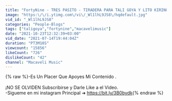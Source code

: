 ```yaml
---
title: "FortyNine - TRES PASITO - TIRADERA PARA TALI GOYA Y LITO KIRINO"
image: "https:\/\/i.ytimg.com\/vi\/_Wl1lhL9JS8\/hqdefault.jpg"
vid_id: "_Wl1lhL9JS8"
categories: "People-Blogs"
tags: ["taligoya","fortynine","macavelimusic"]
date: "2021-10-23T12:32:39+03:00"
vid_date: "2021-07-14T19:44:04Z"
duration: "PT3M10S"
viewcount: "15856"
likeCount: "726"
dislikeCount: "42"
channel: "Macaveli Music"
---
```

{% raw %}-Es Un Placer Que Apoyes Mi Contenido .<br /><br />¡NO SE OLVIDEN Subscribirse y Darle Like a el Video.<br />-Sigueme en mi instagram Principal ➜ <a rel="nofollow" target="blank" href="https://bit.ly/3B0bydk">https://bit.ly/3B0bydk</a>{% endraw %}
